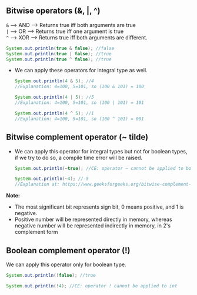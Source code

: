 ## Bitwise operators (&, |, ^)

`&` --> AND --> Returns true iff both arguments are true <br>
`|` --> OR --> Returns true iff one argument is true <br>
`^` --> XOR --> Returns true iff both arguments are different.

```java
System.out.println(true & false); //false
System.out.println(true | false); //true
System.out.println(true ^ false); //true
```

- We can apply these operators for integral type as well.
  ```java
  System.out.println(4 & 5); //4
  //Explanation: 4=100, 5=101, so (100 & 101) = 100
  
  System.out.println(4 | 5); //5
  //Explanation: 4=100, 5=101, so (100 | 101) = 101
  
  System.out.println(4 ^ 5); //1
  //Explanation: 4=100, 5=101, so (100 ^ 101) = 001
  ```

## Bitwise complement operator (~ tilde)

- We can apply this operator for integral types but not for boolean types, if we try to do so, a compile time error will be raised.
  ```java
  System.out.println(~true); //CE: operator ~ cannot be applied to boolean.
  ```
  ```java
  System.out.println(~4); //-5
  //Explanation at: https://www.geeksforgeeks.org/bitwise-complement-operator-tilde/
  ```
  
**Note:** <br>
- The most significant bit represents sign bit, 0 means positive, and 1 is negative.<br>
- Positive number will be represented directly in memory, whereas negative number will be represented indirectly in memory, in 2's complement form

## Boolean complement operator (!)

We can apply this operator only for boolean type.

```java
System.out.println(!false); //true

System.out.println(!4); //CE: operator ! cannot be applied to int
```